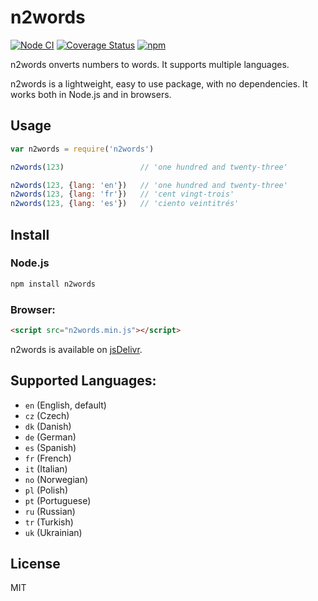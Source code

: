# n2words

[![Node CI](https://github.com/forzagreen/n2words/workflows/Node%20CI/badge.svg?branch=master)](https://github.com/forzagreen/n2words/actions)
[![Coverage Status](https://coveralls.io/repos/github/forzagreen/n2words/badge.svg?branch=master)](https://coveralls.io/github/forzagreen/n2words?branch=master)
[![npm](https://img.shields.io/npm/v/n2words.svg)](https://www.npmjs.com/package/n2words)

n2words onverts numbers to words. It supports multiple languages.

n2words is a lightweight, easy to use package, with no dependencies. It works both in Node.js and in browsers.

## Usage

```js
var n2words = require('n2words')

n2words(123)                 // 'one hundred and twenty-three'

n2words(123, {lang: 'en'})   // 'one hundred and twenty-three'
n2words(123, {lang: 'fr'})   // 'cent vingt-trois'
n2words(123, {lang: 'es'})   // 'ciento veintitrés'

```

## Install

### Node.js

```sh
npm install n2words
```

### Browser:

```html
<script src="n2words.min.js"></script>
```
n2words is available on [jsDelivr](https://www.jsdelivr.com/package/npm/n2words).

## Supported Languages:

- `en` (English, default)
- `cz` (Czech)
- `dk` (Danish)
- `de` (German)
- `es` (Spanish)
- `fr` (French)
- `it` (Italian)
- `no` (Norwegian)
- `pl` (Polish)
- `pt` (Portuguese)
- `ru` (Russian)
- `tr` (Turkish)
- `uk` (Ukrainian)

## License

MIT
